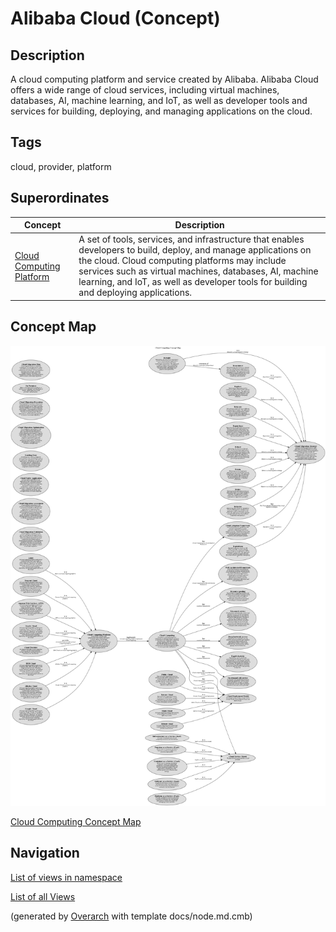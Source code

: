 
# Alibaba Cloud (Concept)
## Description
A cloud computing platform and service created by Alibaba. Alibaba Cloud offers a wide
          range of cloud services, including virtual machines, databases, AI, machine learning, and IoT, as well
          as developer tools and services for building, deploying, and managing applications on the cloud.


## Tags
cloud, provider, platform
## Superordinates
| Concept | Description |
|---|---|
| [Cloud Computing Platform](../../software-development/cloud/cloud-computing-platform.md)| A  set of tools, services, and infrastructure that enables developers to build, deploy, and manage applications on the cloud. Cloud computing platforms may include services such as virtual machines, databases, AI, machine learning, and IoT, as well as developer tools for building and deploying applications. |

## Concept Map
![Cloud Computing Concept Map](../../software-development/cloud/concept-view.png)

[Cloud Computing Concept Map](../../software-development/cloud/concept-view.md)


## Navigation
[List of views in namespace](./views-in-namespace.md)

[List of all Views](../../views.md)


(generated by [Overarch](https://github.com/soulspace-org/overarch) with template docs/node.md.cmb)
